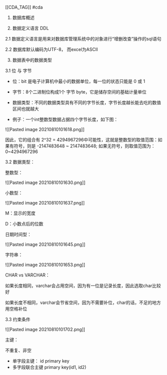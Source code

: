 [[CDA_TAG]] #cda 

1. 数据库概述



2. 数据定义语言 DDL

2.1 数据定义语言是用来对数据库管理系统中的对象进行“增删改查”操作的sql语句

2.2 数据库默认编码为UTF-8， 而excel为ASCII



3. 数据表中的数据类型

3.1 位 与 字节

* 位：bit 是电子计算机中最小的数据单位，每一位的状态只能是 0 或 1

* 字节：8个二进制位构成1个 字节 byte，它是储存空间的基础计量单位

* 数据类型：不同的数据类型具有不同的字节长度，字节长度越长能去吃的数值区间也就越大
* 例子：一个int整数型数据占据四个字节长度，如下图：

![[Pasted image 20210810101618.png]]

因此，它的组合有 2^32 = 4294967296中可能性，这就是整数型的取值范围：如果有符号，则是 -2147483648 ~ 2147483648; 如果无符号，则取值范围为：0~4294967296

3.2 数据类型：

整数型：

![[Pasted image 20210810101630.png]]



小数型：

![[Pasted image 20210810101637.png]]

M：显示的宽度

D：小数点后的位数



日期时间型：

![[Pasted image 20210810101645.png]]



字符串：

![[Pasted image 20210810101653.png]]

CHAR vs VARCHAR：

如果长度相同，varchar会占用空间，因为有一位是记录长度，因此选取char比较好

如果长度不相同，varchar会节省空间，因为不需要补位，char的话，不足的地方用空格补位



3.3 约束条件

![[Pasted image 20210810101702.png]]



主键：

不重复、非空

- 单字段主键： id primary key
- 多字段联合主键 primary key(id1, id2)





















